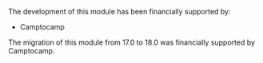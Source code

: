 The development of this module has been financially supported by:

- Camptocamp

The migration of this module from 17.0 to 18.0 was financially supported by Camptocamp.
